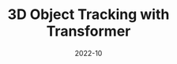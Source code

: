 ---
title: "3D Object Tracking with Transformer"
excerpt: '**Yubo Cui**, Jiayao Shan, Zuoxu Gu, Zhiheng Li, Zheng Fang'
collection: publications
permalink: /publication/smat
date: 2022-10
venue: 'IEEE Robotics and Automation Letters (RAL)'
paperurl: '/files/SMAT.pdf'
link: 'https://www.bmvc2021-virtualconference.com/conference/papers/paper_1445.html'
github: 'https://github.com/3bobo/smat'
citation: 'Y. Cui, J. Shan, Z. Gu, Z. Li and Z. Fang, "Exploiting More Information in Sparse Point Cloud for 3D Single Object Tracking," in IEEE Robotics and Automation Letters, vol. 7, no. 4, pp. 11926-11933, Oct. 2022, doi: 10.1109/LRA.2022.3208687.'
---